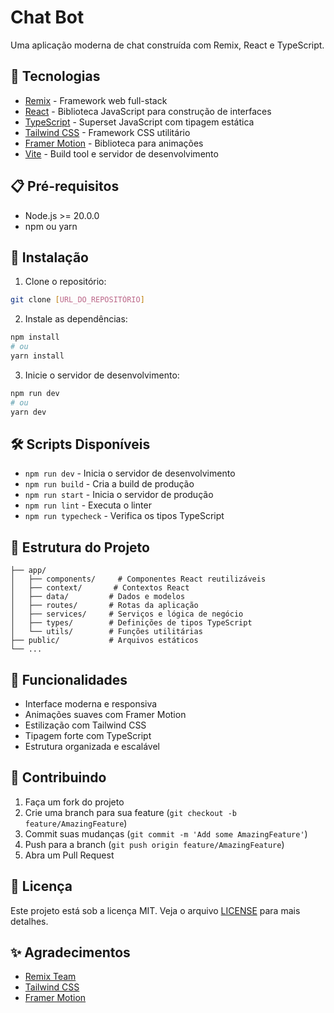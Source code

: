 # Chat Bot

Uma aplicação moderna de chat construída com Remix, React e TypeScript.

## 🚀 Tecnologias

- [Remix](https://remix.run/) - Framework web full-stack
- [React](https://reactjs.org/) - Biblioteca JavaScript para construção de interfaces
- [TypeScript](https://www.typescriptlang.org/) - Superset JavaScript com tipagem estática
- [Tailwind CSS](https://tailwindcss.com/) - Framework CSS utilitário
- [Framer Motion](https://www.framer.com/motion/) - Biblioteca para animações
- [Vite](https://vitejs.dev/) - Build tool e servidor de desenvolvimento

## 📋 Pré-requisitos

- Node.js >= 20.0.0
- npm ou yarn

## 🔧 Instalação

1. Clone o repositório:
```bash
git clone [URL_DO_REPOSITÓRIO]
```

2. Instale as dependências:
```bash
npm install
# ou
yarn install
```

3. Inicie o servidor de desenvolvimento:
```bash
npm run dev
# ou
yarn dev
```

## 🛠️ Scripts Disponíveis

- `npm run dev` - Inicia o servidor de desenvolvimento
- `npm run build` - Cria a build de produção
- `npm run start` - Inicia o servidor de produção
- `npm run lint` - Executa o linter
- `npm run typecheck` - Verifica os tipos TypeScript

## 📁 Estrutura do Projeto

```
├── app/
│   ├── components/     # Componentes React reutilizáveis
│   ├── context/       # Contextos React
│   ├── data/         # Dados e modelos
│   ├── routes/       # Rotas da aplicação
│   ├── services/     # Serviços e lógica de negócio
│   ├── types/        # Definições de tipos TypeScript
│   └── utils/        # Funções utilitárias
├── public/           # Arquivos estáticos
└── ...
```

## 🎨 Funcionalidades

- Interface moderna e responsiva
- Animações suaves com Framer Motion
- Estilização com Tailwind CSS
- Tipagem forte com TypeScript
- Estrutura organizada e escalável

## 🤝 Contribuindo

1. Faça um fork do projeto
2. Crie uma branch para sua feature (`git checkout -b feature/AmazingFeature`)
3. Commit suas mudanças (`git commit -m 'Add some AmazingFeature'`)
4. Push para a branch (`git push origin feature/AmazingFeature`)
5. Abra um Pull Request

## 📝 Licença

Este projeto está sob a licença MIT. Veja o arquivo [LICENSE](LICENSE) para mais detalhes.

## ✨ Agradecimentos

- [Remix Team](https://remix.run/)
- [Tailwind CSS](https://tailwindcss.com/)
- [Framer Motion](https://www.framer.com/motion/)
